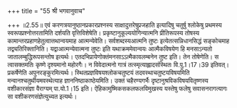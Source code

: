 +++
title = "55 श्री भगवानुवाच"

+++
॥2.55॥ एवं करणत्रयानुष्ठानप्रकारप्रश्नस्य साक्षादुत्तरेषुप्रजहाति
इत्यादिषु चतुर्षु श्लोकेषु प्रथमस्य स्वरूपप्रश्नोत्तरतामिति दर्शयति
वृत्तिविशेषेति। प्रकृष्टानुकूल्ययोगिन्यात्मनि प्रीतिरूपस्य तोषस्य
कामान्तरप्रहाणहेतुत्वात्तथान्वयमाह आत्मन्येवेति। सर्वशब्दस्यआत्मनि
तुष्टः इत्येतत्सन्निधानसिद्धं सङ्कोचमाह तद्व्यतिरिक्तानिति।
यद्वाआत्मन्येवात्मना तुष्टः इति यथाक्रममेवान्वयः आत्मैकविषयेण हि
मनसाऽन्यतो जातालम्बुद्धिरूपसन्तोष इत्यर्थः।
एतदभिप्रायेणोक्तंमनसाऽऽत्मैकावलम्बनेन तुष्ट इति। तेन तोषेणेति। स
त्वासक्तमतिः कृष्णे दृश्यमानो महोरगैः। न विवेदात्मनो गात्रं
तत्स्मृत्याह्लादसंस्थितः वि.पु.1।17।39 इतिवत्। प्रकर्षेणेति
अपुनरङ्कुरमित्यर्थः। स्थितप्रज्ञविषयश्लोकचतुष्टयं तदवस्थाचतुष्टयविषयमिति
मन्वानश्चतुर्थीयमवस्थेत्याह ज्ञाननिष्ठाकाष्ठेयमिति। उक्तं चहैरण्यगर्भैः
दृष्टानुश्रविकविषयवितृष्णस्य वशीकारसंज्ञा वैराग्यम् पा.यो.1।15 इति।
ऐहिकामुष्मिकसकलफलविमुखस्य यस्तेषु फलेषु सवासनरागत्यागः सा
वशीकरणसंज्ञेत्युच्यत इत्यर्थः।  
  
